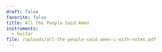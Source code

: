 ```yaml
---
draft: false
favorite: false
title: All the People Said Amen
instruments:
  - Guitar
file: /uploads/all-the-people-said-amen-c-with-notes.pdf
---
```

